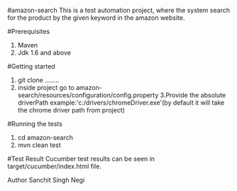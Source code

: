 #amazon-search
This is a test automation project, where the system search for the product by the given keyword in the amazon website.

#Prerequisites
1. Maven
2. Jdk 1.6 and above

#Getting started
1. git clone ........
2. inside project go to amazon-search/resources/configuration/config.property
3.Provide the absolute driverPath example:'c:/drivers/chromeDriver.exe'(by default it will take the chrome driver path from project)


#Running the tests
1. cd amazon-search
2. mvn clean test

#Test Result
Cucumber test results can be seen in target/cucumber/index.html file.

Author
Sanchit Singh Negi
